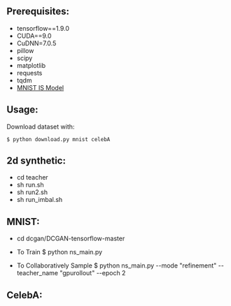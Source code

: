 ## Prerequisites:
 
- tensorflow==1.9.0
- CUDA==9.0
- CuDNN=7.0.5 
- pillow
- scipy
- matplotlib
- requests
- tqdm 
- [MNIST IS Model](https://github.com/tensorflow/models/blob/master/research/gan/mnist/data/classify_mnist_graph_def.pb)

## Usage:
Download dataset with:

    $ python download.py mnist celebA

## 2d synthetic:
- cd teacher
- sh run.sh
- sh run2.sh
- sh run_imbal.sh

## MNIST:
- cd dcgan/DCGAN-tensorflow-master
- To Train 
    $ python ns_main.py 
 
- To Collaboratively Sample
    $ python ns_main.py --mode "refinement" --teacher_name "gpurollout" --epoch 2

## CelebA:
